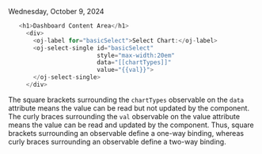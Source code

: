 Wednesday, October 9, 2024

```javascript
   <h1>Dashboard Content Area</h1>
     <div>
       <oj-label for="basicSelect">Select Chart:</oj-label>
       <oj-select-single id="basicSelect"
                         style="max-width:20em"
                         data="[[chartTypes]]"
                         value="{{val}}">
       </oj-select-single>
     </div>
```

The square brackets surrounding the `chartTypes` observable on the `data` attribute means the value can be read but not updated by the component. The curly braces surrounding the `val` observable on the value attribute means the value can be read and updated by the component. Thus, square brackets surrounding an observable define a one-way binding, whereas curly braces surrounding an observable define a two-way binding.
